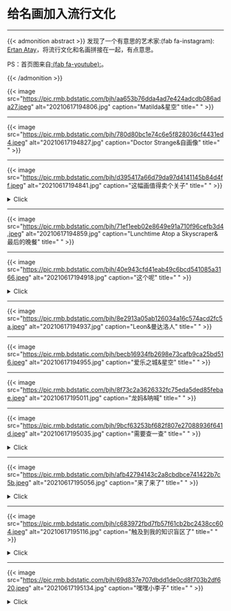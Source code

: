 # 给名画加入流行文化


<!--more-->
---

{{< admonition abstract >}}
发现了一个有意思的艺术家:(fab fa-instagram): [Ertan Atay](https://www.instagram.com/failunfailunmefailun/)，将流行文化和名画拼接在一起，有点意思。

PS：首页图来自[:(fab fa-youtube):](https://www.youtube.com/watch?v=ICxC5ekWnUc)。

{{< /admonition >}}

{{< image src="https://pic.rmb.bdstatic.com/bjh/aa653b76dda4ad7e424adcdb086ada27.jpeg" alt="20210617194806.jpg" caption="Matilda&星空" title=" " >}}

---

{{< image src="https://pic.rmb.bdstatic.com/bjh/780d80bc1e74c6e5f828036cf4431ed4.jpeg" alt="20210617194827.jpg" caption="Doctor Strange&自画像" title=" " >}}

---

{{< image src="https://pic.rmb.bdstatic.com/bjh/d395417a66d79da97d4141145b84d4ff.jpeg" alt="20210617194841.jpg" caption="这幅画值得卖个关子" title=" " >}}

<details>
<summary>Click</summary>
<p style="color:#00b1ff;text-align:center;"><b>
碧梨&戴珍珠耳环的少女</b></p>
</details>


---

{{< image src="https://pic.rmb.bdstatic.com/bjh/71ef1eeb02e8649e91a710f96cefb3d4.jpeg" alt="20210617194859.jpg" caption="Lunchtime Atop a Skyscraper&最后的晚餐" title=" " >}}

---

{{< image src="https://pic.rmb.bdstatic.com/bjh/40e943cfd41eab49c6bcd541085a3166.jpeg" alt="20210617194918.jpg" caption="这个呢" title=" " >}}

<details>
<summary>Click</summary>
<p style="color:#00b1ff;text-align:center;"><b>
胜利之吻&The Kiss' by Gustav Klimt</b></p>
</details>


---

{{< image src="https://pic.rmb.bdstatic.com/bjh/8e2913a05ab126034a16c574acd2fc5a.jpeg" alt="20210617194937.jpg" caption="Leon&曼达洛人" title=" " >}}

---

{{< image src="https://pic.rmb.bdstatic.com/bjh/becb16934fb2698e73cafb9ca25bd516.jpeg" alt="20210617194955.jpg" caption="爱乐之城&星空" title=" " >}}

---

{{< image src="https://pic.rmb.bdstatic.com/bjh/8f73c2a3626332fc75eda5ded85febae.jpeg" alt="20210617195011.jpg" caption="龙妈&呐喊" title=" " >}}

---

{{< image src="https://pic.rmb.bdstatic.com/bjh/9bcf63253bf682f807e27088936f641d.jpeg" alt="20210617195035.jpg" caption="需要查一查" title=" " >}}

<details>
<summary>Click</summary>
<p style="color:#00b1ff;text-align:center;"><b>老白&王座上的拿破仑一世</b></p>
</details>



---

{{< image src="https://pic.rmb.bdstatic.com/bjh/afb42794143c2a8cbdbce741422b7c5b.jpeg" alt="20210617195056.jpg" caption="来了来了" title=" " >}}

<details>
<summary>Click</summary>
<div>
致敬名画怎么能没有《创造亚当》呢？还有昆汀这个足控。
<blockquote>and god created foot! Tag your foot loving friends like Tarantino! 👠</blockquote>
顺带@新海诚。
  </div>
</details>



---

{{< image src="https://pic.rmb.bdstatic.com/bjh/c683972fbd7fb57f61cb2bc2438cc604.jpeg" alt="20210617195116.jpg" caption="触及到我的知识盲区了" title=" " >}}

<details>
<summary>Click</summary>
<p style="color:#00b1ff;text-align:center;"><b><i>Meeting of thirty-five heads of expression</i></b></p>
</details>



---

{{< image src="https://pic.rmb.bdstatic.com/bjh/69d837e707dbdd1de0cd8f703b2df620.jpeg" alt="20210617195134.jpg" caption="嘿嘿小李子" title=" " >}}



<details>
<summary>Click</summary>
<p style="color:#00b1ff;text-align:center;"><b><i>The Wolf of Wall Street</i> & <i>The quiet pet</i></b></p>
</details>


